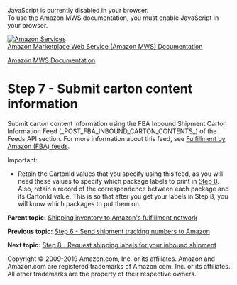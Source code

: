 <div id="MWSDX_noscript">

JavaScript is currently disabled in your browser.  
To use the Amazon MWS documentation, you must enable JavaScript in your
browser.

</div>

<div id="MWSDX_divtop">

[![Amazon
Services](https://images-na.ssl-images-amazon.com/images/G/08/mwsportal/fr_FR/amazonservices.gif "Amazon Services")](http://services.amazon.fr)  
<span id="MWSDX_titlebar">[Amazon Marketplace Web Service (Amazon MWS)
Documentation](https://developer.amazonservices.fr/gp/mws/docs.html)</span>

</div>

<div id="MWSDX_divbottom">

<div id="MWSDX_divleft">

<div id="MWSDX_toc">

</div>

</div>

<div id="MWSDX_divright">

<div id="MWSDX_content">

<span id="MWSDX_breadcrumbs">[Amazon MWS
Documentation](https://developer.amazonservices.fr/gp/mws/docs.html)</span>

Step 7 - Submit carton content information
==========================================

<div class="body conbody">

Submit carton content information using the FBA Inbound Shipment Carton
Information Feed (\_POST\_FBA\_INBOUND\_CARTON\_CONTENTS\_) of the Feeds
API section. For more information about this feed, see
<a href="../feeds/Feeds_FeedType.md#FeedType_Enumeration__FBAFeeds" class="xref">Fulfillment by Amazon (FBA) feeds</a>.

<div class="note important">

<span class="importanttitle">Important:</span>

-   Retain the <span class="keyword parmname">CartonId</span> values
    that you specify using this feed, as you will need these values to
    specify which package labels to print in
    <a href="FBAGuide_RequestTransportDocs.md" class="xref">Step 8</a>.
    Also, retain a record of the correspondence between each package and
    its <span class="keyword parmname">CartonId</span> value. This is so
    that after you get your labels in Step 8, you will know which
    packages to put them on.

</div>

</div>

<div class="related-links">

<div class="familylinks">

<div class="parentlink">

**Parent topic:**
<a href="../fba_guide/FBAGuide_ShipInventoryToAFN.md" class="link">Shipping inventory to Amazon's fulfillment network</a>

</div>

<div class="previouslink">

**Previous topic:**
<a href="../fba_guide/FBAGuide_SendShipTrackNumbers.md" class="link">Step 6 - Send shipment tracking numbers to Amazon</a>

</div>

<div class="nextlink">

**Next topic:**
<a href="../fba_guide/FBAGuide_RequestTransportDocs.md" class="link">Step 8 - Request shipping labels for your inbound shipment</a>

</div>

</div>

</div>

<div id="MWSDX_footer">

Copyright © 2009-2019 Amazon.com, Inc. or its affiliates. Amazon and
Amazon.com are registered trademarks of Amazon.com, Inc. or its
affiliates. All other trademarks are the property of their respective
owners.

</div>

</div>

</div>

<div style="clear: both;">

</div>

</div>
